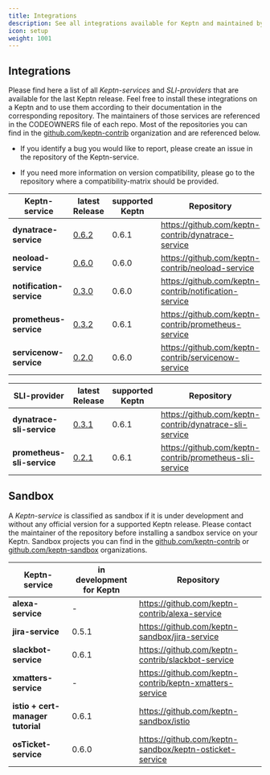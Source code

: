 ```yaml
---
title: Integrations
description: See all integrations available for Keptn and maintained by the community.
icon: setup
weight: 1001
---
```


## Integrations

Please find here a list of all *Keptn-services* and *SLI-providers* that are available for the last Keptn release. Feel free to install these integrations on a Keptn and to use them according to their documentation in the corresponding repository. The maintainers of those services are referenced in the CODEOWNERS file of each repo. Most of the repositories you can find in the [github.com/keptn-contrib](https://github.com/keptn-contrib) organization and are referenced below.  

- If you identify a bug you would like to report, please create an issue in the repository of the Keptn-service. 

- If you need more information on version compatibility, please go to the repository where a compatibility-matrix should be provided.

| Keptn-service | latest Release | supported Keptn | Repository  |
| -------------------------- | --- | --- | --- |
| **dynatrace-service**      | [0.6.2](https://github.com/keptn-contrib/dynatrace-service/releases/tag/0.6.2) | 0.6.1 | https://github.com/keptn-contrib/dynatrace-service |
| **neoload-service**        | [0.6.0](https://github.com/keptn-contrib/neoload-service/tree/0.6.0) | 0.6.0 | https://github.com/keptn-contrib/neoload-service |
| **notification-service**   | [0.3.0](https://github.com/keptn-contrib/notification-service/releases/tag/0.3.0) | 0.6.0 | https://github.com/keptn-contrib/notification-service |
| **prometheus-service**     | [0.3.2](https://github.com/keptn-contrib/prometheus-service/releases/tag/0.3.2) | 0.6.1 | https://github.com/keptn-contrib/prometheus-service |
| **servicenow-service**     | [0.2.0](https://github.com/keptn-contrib/servicenow-service/releases/tag/0.2.0) | 0.6.0 | https://github.com/keptn-contrib/servicenow-service |


| SLI-provider | latest Release | supported Keptn | Repository  |
| -------------------------- | --- | --- | --- |
| **dynatrace-sli-service**  | [0.3.1](https://github.com/keptn-contrib/dynatrace-sli-service/releases/tag/0.3.1) | 0.6.1 | https://github.com/keptn-contrib/dynatrace-sli-service |
| **prometheus-sli-service** | [0.2.1](https://github.com/keptn-contrib/prometheus-sli-service/releases/tag/0.2.1) | 0.6.1 | https://github.com/keptn-contrib/prometheus-sli-service |

## Sandbox

A *Keptn-service* is classified as sandbox if it is under development and without any official version for a supported Keptn release. Please contact the maintainer of the repository before installing a sandbox service on your Keptn. Sandbox projects you can find in the [github.com/keptn-contrib](https://github.com/keptn-contrib) or [github.com/keptn-sandbox](https://github.com/keptn-sandbox) organizations. 

| Keptn-service | in development for Keptn | Repository |
| --- | --- | --- | 
| **alexa-service** | - | https://github.com/keptn-contrib/alexa-service |
| **jira-service** | 0.5.1 | https://github.com/keptn-sandbox/jira-service |
| **slackbot-service** | 0.6.1 | https://github.com/keptn-contrib/slackbot-service |
| **xmatters-service** | - | https://github.com/keptn-contrib/keptn-xmatters-service |
| **istio + cert-manager tutorial** | 0.6.1 | https://github.com/keptn-sandbox/istio |
| **osTicket-service** | 0.6.0 | https://github.com/keptn-sandbox/keptn-osticket-service |

